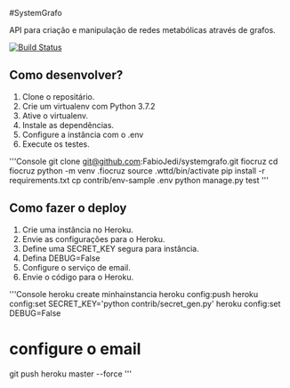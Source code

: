#SystemGrafo

API para criação e manipulação de redes metabólicas através de grafos.

[![Build Status](https://travis-ci.org/FabioJedi/systemgrafo.svg?branch=master)](https://travis-ci.org/FabioJedi/systemgrafo)

## Como desenvolver?

1. Clone o repositário.
2. Crie um virtualenv com Python 3.7.2
3. Ative o virtualenv.
4. Instale as dependências.
5. Configure a instância com o .env
6. Execute os testes.

'''Console
git clone git@github.com:FabioJedi/systemgrafo.git fiocruz
cd fiocruz
python -m venv .fiocruz
source .wttd/bin/activate
pip install -r requirements.txt
cp contrib/env-sample .env
python manage.py test
'''

## Como fazer o deploy

1. Crie uma instância no Heroku.
2. Envie as configurações para o Heroku.
3. Define uma SECRET_KEY segura para instância.
4. Defina DEBUG=False
5. Configure o serviço de email.
6. Envie o código para o Heroku.

'''Console
heroku create minhainstancia
heroku config:push
heroku config:set SECRET_KEY='python contrib/secret_gen.py'
heroku config:set DEBUG=False
# configure o email
git push heroku master --force
'''